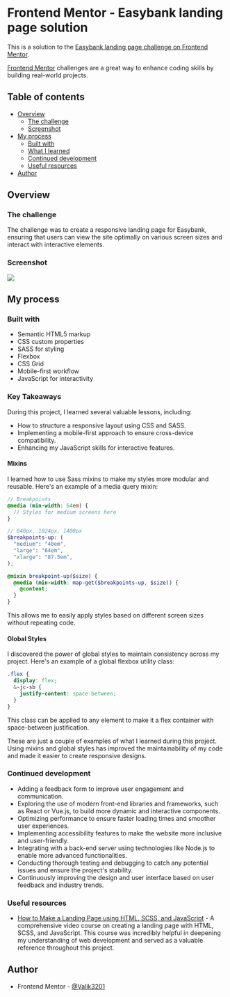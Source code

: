 # Frontend Mentor - Easybank landing page solution

This is a solution to the [Easybank landing page challenge on Frontend Mentor](https://www.frontendmentor.io/challenges/easybank-landing-page-WaUhkoDN).

[Frontend Mentor](https://github.com/frontendmentorio) challenges are a great way to enhance coding skills by building real-world projects.

## Table of contents

- [Overview](#overview)
  - [The challenge](#the-challenge)
  - [Screenshot](#screenshot)
- [My process](#my-process)
  - [Built with](#built-with)
  - [What I learned](#what-i-learned)
  - [Continued development](#continued-development)
  - [Useful resources](#useful-resources)
- [Author](#author)

## Overview

### The challenge

The challenge was to create a responsive landing page for Easybank, ensuring that users can view the site optimally on various screen sizes and interact with interactive elements.

### Screenshot

![](./screenshot.jpg)

## My process

### Built with

- Semantic HTML5 markup
- CSS custom properties
- SASS for styling
- Flexbox
- CSS Grid
- Mobile-first workflow
- JavaScript for interactivity

<!--
- [React](https://reactjs.org/) - JS library
- [Next.js](https://nextjs.org/) - React framework
- [Styled Components](https://styled-components.com/) - For styles
-->

### Key Takeaways

During this project, I learned several valuable lessons, including:

- How to structure a responsive layout using CSS and SASS.
- Implementing a mobile-first approach to ensure cross-device compatibility.
- Enhancing my JavaScript skills for interactive features.

#### Mixins

I learned how to use Sass mixins to make my styles more modular and reusable. Here's an example of a media query mixin:

```scss
// Breakpoints
@media (min-width: 64em) {
  // Styles for medium screens here
}

// 640px, 1024px, 1400px
$breakpoints-up: (
  "medium": "40em",
  "large": "64em",
  "xlarge": "87.5em",
);

@mixin breakpoint-up($size) {
  @media (min-width: map-get($breakpoints-up, $size)) {
    @content;
  }
}
```

This allows me to easily apply styles based on different screen sizes without repeating code.

#### Global Styles

I discovered the power of global styles to maintain consistency across my project. Here's an example of a global flexbox utility class:

```scss
.flex {
  display: flex;
  &-jc-sb {
    justify-content: space-between;
  }
}
```

This class can be applied to any element to make it a flex container with space-between justification.

These are just a couple of examples of what I learned during this project. Using mixins and global styles has improved the maintainability of my code and made it easier to create responsive designs.

### Continued development

- Adding a feedback form to improve user engagement and communication.
- Exploring the use of modern front-end libraries and frameworks, such as React or Vue.js, to build more dynamic and interactive components.
- Optimizing performance to ensure faster loading times and smoother user experiences.
- Implementing accessibility features to make the website more inclusive and user-friendly.
- Integrating with a back-end server using technologies like Node.js to enable more advanced functionalities.
- Conducting thorough testing and debugging to catch any potential issues and ensure the project's stability.
- Continuously improving the design and user interface based on user feedback and industry trends.

### Useful resources

- [How to Make a Landing Page using HTML, SCSS, and JavaScript](https://www.youtube.com/watch?v=aoQ6S1a32j8) - A comprehensive video course on creating a landing page with HTML, SCSS, and JavaScript. This course was incredibly helpful in deepening my understanding of web development and served as a valuable reference throughout this project. 

## Author

- Frontend Mentor - [@Valik3201](https://www.frontendmentor.io/profile/Valik3201)

